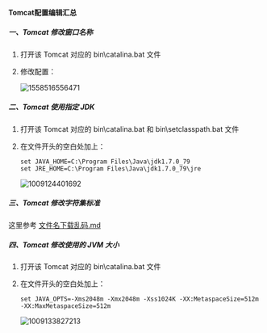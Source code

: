 #### Tomcat配置编辑汇总

##### 一、Tomcat 修改窗口名称

1. 打开该 Tomcat 对应的 bin\catalina.bat 文件

2. 修改配置：

   ![1558516556471](D:\GitBook\About_Java\项目总结\assets\1558516556471.png)

##### 二、Tomcat 使用指定 JDK

1. 打开该 Tomcat 对应的 bin\catalina.bat 和 bin\setclasspath.bat 文件

2. 在文件开头的空白处加上：

   ````
   set JAVA_HOME=C:\Program Files\Java\jdk1.7.0_79
   set JRE_HOME=C:\Program Files\Java\jdk1.7.0_79\jre
   ````

   ![1009124401692](D:\GitBook\About_Java\项目总结\assets\1009124401692.png)

##### 三、Tomcat 修改字符集标准

这里参考 [文件名下载乱码.md](文件名下载乱码.md) 

##### 四、Tomcat 修改使用的 JVM 大小

1. 打开该 Tomcat 对应的 bin\catalina.bat 文件

2. 在文件开头的空白处加上：

   ````
   set JAVA_OPTS=-Xms2048m -Xmx2048m -Xss1024K -XX:MetaspaceSize=512m -XX:MaxMetaspaceSize=512m
   ````

   ![1009133827213](D:\GitBook\About_Java\项目总结\assets\1009133827213.png)

